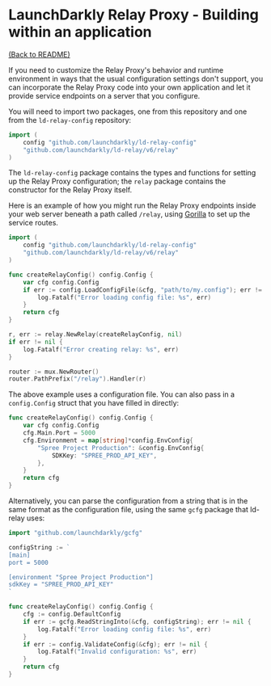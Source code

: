 # LaunchDarkly Relay Proxy - Building within an application

[(Back to README)](../README.md)

If you need to customize the Relay Proxy's behavior and runtime environment in ways that the usual configuration settings don't support, you can incorporate the Relay Proxy code into your own application and let it provide service endpoints on a server that you configure.

You will need to import two packages, one from this repository and one from the `ld-relay-config` repository:

```go
import (
    config "github.com/launchdarkly/ld-relay-config"
    "github.com/launchdarkly/ld-relay/v6/relay"
)
```

The `ld-relay-config` package contains the types and functions for setting up the Relay Proxy configuration; the `relay` package contains the constructor for the Relay Proxy itself.

Here is an example of how you might run the Relay Proxy endpoints inside your web server beneath a path called `/relay`, using [Gorilla](https://github.com/gorilla/mux) to set up the service routes.

```go
import (
    config "github.com/launchdarkly/ld-relay-config"
    "github.com/launchdarkly/ld-relay/v6/relay"
)

func createRelayConfig() config.Config {
    var cfg config.Config
    if err := config.LoadConfigFile(&cfg, "path/to/my.config"); err != nil {
        log.Fatalf("Error loading config file: %s", err)
    }
    return cfg
}

r, err := relay.NewRelay(createRelayConfig, nil)
if err != nil {
    log.Fatalf("Error creating relay: %s", err)
}

router := mux.NewRouter()
router.PathPrefix("/relay").Handler(r)
```

The above example uses a configuration file. You can also pass in a `config.Config` struct that you have filled in directly:

```go
func createRelayConfig() config.Config {
    var cfg config.Config
    cfg.Main.Port = 5000
    cfg.Environment = map[string]*config.EnvConfig{
        "Spree Project Production": &config.EnvConfig{
            SDKKey: "SPREE_PROD_API_KEY",
        },
    }
    return cfg
}
```

Alternatively, you can parse the configuration from a string that is in the same format as the configuration file, using the same `gcfg` package that ld-relay uses:

```go
import "github.com/launchdarkly/gcfg"

configString := `
[main]
port = 5000

[environment "Spree Project Production"]
sdkKey = "SPREE_PROD_API_KEY"
`

func createRelayConfig() config.Config {
    cfg := config.DefaultConfig
    if err := gcfg.ReadStringInto(&cfg, configString); err != nil {
        log.Fatalf("Error loading config file: %s", err)
    }
    if err := config.ValidateConfig(&cfg); err != nil {
        log.Fatalf("Invalid configuration: %s", err)
    }
    return cfg
}
```
